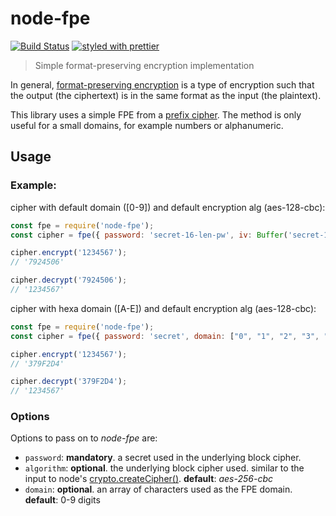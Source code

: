 # node-fpe

[![Build Status](https://travis-ci.org/mderazon/node-fpe.svg?branch=master)](https://travis-ci.org/mderazon/node-fpe) [![styled with prettier](https://img.shields.io/badge/styled_with-prettier-ff69b4.svg)](https://github.com/prettier/prettier)

> Simple format-preserving encryption implementation

In general, [format-preserving encryption](https://en.wikipedia.org/wiki/Format-preserving_encryption) is a type of encryption such that the output (the ciphertext) is in the same format as the input (the plaintext).

This library uses a simple FPE from a [prefix cipher](https://en.wikipedia.org/wiki/Format-preserving_encryption#FPE_from_a_prefix_cipher). The method is only useful for a small domains, for example numbers or alphanumeric.

## Usage

### Example:

cipher with default domain ([0-9]) and default encryption alg (aes-128-cbc):

```js
const fpe = require('node-fpe');
const cipher = fpe({ password: 'secret-16-len-pw', iv: Buffer('secret-16-len-iv', 'utf8').slice(0, 16) });

cipher.encrypt('1234567');
// '7924506'

cipher.decrypt('7924506');
// '1234567'
```

cipher with hexa domain ([A-E]) and default encryption alg (aes-128-cbc):

```js
const fpe = require('node-fpe');
const cipher = fpe({ password: 'secret', domain: ["0", "1", "2", "3", "4", "5", "6", "7", "8", "9", "A", "B", "C", "D", "E", "F"] });

cipher.encrypt('1234567');
// '379F2D4'

cipher.decrypt('379F2D4');
// '1234567'
```

### Options

Options to pass on to _node-fpe_ are:

* `password`: **mandatory**. a secret used in the underlying block cipher.
* `algorithm`: **optional**. the underlying block cipher used. similar to the input to node's [crypto.createCipher()](https://nodejs.org/api/crypto.html#crypto_crypto_createcipher_algorithm_password). **default**: _aes-256-cbc_
* `domain`: **optional**. an array of characters used as the FPE domain. **default**: 0-9 digits
